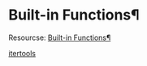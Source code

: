 # Built-in Functions¶



Resourcse: 
[Built-in Functions¶](https://docs.python.org/3/library/functions.html)

[itertools](https://docs.python.org/3/library/itertools.html)



